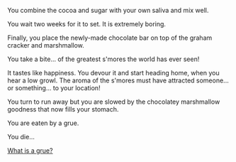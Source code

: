 You combine the cocoa and sugar with your own saliva and mix well.

You wait two weeks for it to set. It is extremely boring.

Finally, you place the newly-made chocolate bar on top of the graham cracker
and marshmallow.

You take a bite... of the greatest s'mores the world has ever seen!

It tastes like happiness. You devour it and start heading home, when you hear
a low growl. The aroma of the s'mores must have attracted someone... or
something... to your location!

You turn to run away but you are slowed by the chocolatey marshmallow goodness
that now fills your stomach.

You are eaten by a grue.

You die...

[What is a grue?](../../../../grue/grue.md)
